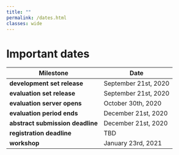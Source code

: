 ```yaml
---
title: ""
permalink: /dates.html
classes: wide
---
```


# Important dates

| **Milestone**                      |  **Date**               |
| ---------------------------------- | ----------------------- |
| **development set release**        |  September 21st, 2020   |
| **evaluation set release**         |  September 21st, 2020   |
| **evaluation server opens**        |  October 30th, 2020     |
| **evaluation period ends**         |  December 21st, 2020    |
| **abstract submission deadline**   |  December 21st, 2020    |
| **registration deadline**          |  TBD                    |
| **workshop**                       |  January 23rd, 2021     |
